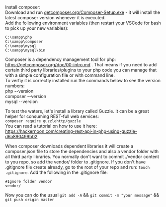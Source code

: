 Install composer:  
Download and run [getcomposer.org/Composer-Setup.exe](https://getcomposer.org/Composer-Setup.exe) - it will install the latest composer version whenever it is executed.  
Add the following environment variables (then restart your VSCode for bash to pick up your new variables):  
```
C:\xampp\php
C:\xampp\composer
C:\xampp\mysql
C:\xampp\mysql\bin
```
Composer is a dependency management tool for php: https://getcomposer.org/doc/00-intro.md . That means if you need to add certain third party libraries/plugins to your php code you can manage that with a simple configuration file or with command line.  
To verfiy it is correctly installed run the commands below to see the version numbers:  
php --version  
composer --version  
mysql --version  

To test the waters, let's install a library called Guzzle. It can be a great helper for consuming REST-full web services:   
`composer require guzzlehttp/guzzle`  
You can read a tutorial on how to use it here:  https://hackernoon.com/creating-rest-api-in-php-using-guzzle-d6a890499b02



When composer downloads dependent libraries it will create a composer.json file to store the dependencies and also a vendor folder with all third party libraries. You normally don't want to commit ./vendor content to you repo, so add the vendor/ folder to .gitignore. If you don't have .gitignore file create already, go to the root of your repo and run: `touch .gitignore`. 
Add the following in the .gitignore file:
```
#Ignore folder vendor
vendor/
```
Now you can do the usual `git add -A` && `git commit -m "your message"` && `git push origin master`   




